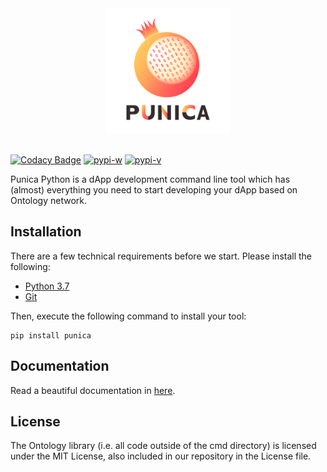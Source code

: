 <div align="center">
  <img src="https://raw.githubusercontent.com/punicasuite/punica-python/master/punica.png" height="200" width="200"><br><br>
</div>

[![Codacy Badge](https://api.codacy.com/project/badge/Grade/abcfdd2c9d364e24bf88969863a1bf88)](https://www.codacy.com/app/NashMiao/punica-python?utm_source=github.com&amp;utm_medium=referral&amp;utm_content=punicasuite/punica-python&amp;utm_campaign=Badge_Grade)
[![pypi-w](https://img.shields.io/pypi/wheel/punica.svg)](https://pypi.org/project/punica/)
[![pypi-v](https://img.shields.io/pypi/v/punica.svg)](https://pypi.org/project/punica/)

Punica Python is a dApp development command line tool which has (almost) everything you need to start developing your dApp based on Ontology network.

## Installation

There are a few technical requirements before we start. Please install the following:

- [Python 3.7](https://www.python.org/downloads/release/python-370/)
- [Git](https://git-scm.com/)

Then, execute the following command to install your tool:

```shell
pip install punica
```

## Documentation

Read a beautiful documentation in [here](https://punica.gitbook.io/punica-python/).

## License

The Ontology library (i.e. all code outside of the cmd directory) is licensed under the MIT License, also included in our repository in the License file.
